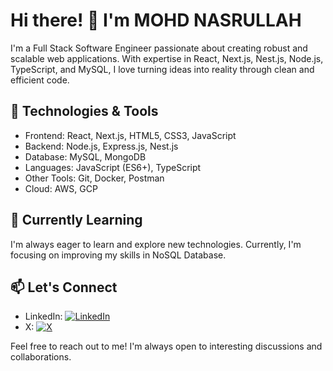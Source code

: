 # Hi there! 👋 I'm MOHD NASRULLAH

I'm a Full Stack Software Engineer passionate about creating robust and scalable web applications. With expertise in React, Next.js, Nest.js, Node.js, TypeScript, and MySQL, I love turning ideas into reality through clean and efficient code.

## 🔧 Technologies & Tools

- Frontend: React, Next.js, HTML5, CSS3, JavaScript
- Backend: Node.js, Express.js, Nest.js
- Database: MySQL, MongoDB
- Languages: JavaScript (ES6+), TypeScript
- Other Tools: Git, Docker, Postman
- Cloud: AWS, GCP

## 🌱 Currently Learning

I'm always eager to learn and explore new technologies. Currently, I'm focusing on improving my skills in NoSQL Database.

## 📫 Let's Connect

- LinkedIn: [![LinkedIn](https://img.shields.io/badge/-LinkedIn-blue?style=flat-square&logo=Linkedin&logoColor=white&link=LinkedIn)](https://www.linkedin.com/in/mohd-nasrullah-941362149/)
- X: [![X](https://img.shields.io/badge/-X-black?style=flat-square&logo=X&logoColor=Black&link=X)](https://x.com/@imohdnasrullah)

Feel free to reach out to me! I'm always open to interesting discussions and collaborations.

